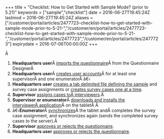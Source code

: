 ﻿+++
title = "Checklist: How to Get Started with Sample Mode? (prior to 5.21)"
keywords = ["sample","checklist"]
date = 2016-06-27T19:45:24Z
lastmod = 2016-06-27T19:45:24Z
aliases = ["/customer/portal/articles/2477723-checklist-how-to-get-started-with-sample-mode-prior-to-5-21-","/customer/en/portal/articles/2477723-checklist-how-to-get-started-with-sample-mode-prior-to-5-21-","/customer/portal/articles/2477723","/customer/en/portal/articles/2477723"]
expirydate = 2016-07-06T00:00:00Z
+++

Â 

1.  **Headquarters user**Â [imports the
    questionnaire](/getting-started/import-the-questionnaire-prior-to-5-21-)Â from
    the Questionnaire DesignerÂ 
2.  **Headquarters user**Â [creates user
    accounts](/getting-started/create-user-accounts-for-your-team-)Â for
    at least one supervisorÂ and one enumeratorÂ â€‹
3.  **Headquarters user** [creates a tab delimited file defining the
    sample](/getting-started/uploading-many-assignments-at-a-time) and
    survey case assignments or [creates survey cases one at a
    time](/getting-started/creating-survey-cases-one-at-a-time-prior-to-5-21-).
4.  **Supervisor** [assigns cases
    toÂ interviewers](/getting-started/distributing-assignments-to-interviewers).Â 
5.  **Supervisor or enumerator**Â [downloads and installs the
    interviewerÂ application](/getting-started/download-and-install-the-interviewer-application)Â on
    the tabletÂ Â 
6.  â€‹**Enumerator**Â [synchronizes](/getting-started/synchronization-completing-the-interview)Â the
    tablet andÂ completes the survey case assignment, and synchronizes
    again (sends the completed survey cases to the server).Â 
7.  **Supervisor** [approves or rejects the
    questionnaire](/getting-started/supervisor-browsing-the-completed-interview).
8.  **Headquarters user** [approves or rejects the
    questionnaire](/getting-started/headquarters-user-browsing-the-completed-interview).
